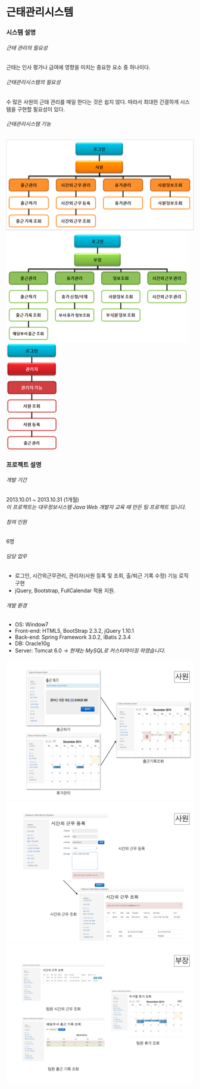 # 근태관리시스템

### 시스템 설명

###### 근태 관리의 필요성
 근태는 인사 평가나 급여에 영향을 미치는 중요한 요소 중 하나이다.
 
###### 근태관리시스템의 필요성
 수 많은 사원의 근태 관리를 매일 한다는 것은 쉽지 않다. 따라서 최대한 간결하게 시스템을 구현할 필요성이 있다.
 
###### 근태관리시스템 기능
![사원기능](img/01.png)
![부장기능](img/02.png)
![관리자기능](img/03.png)

### 프로젝트 설명

###### 개발 기간
2013.10.01 ~ 2013.10.31 (1개월) <br>
*이 프로젝트는 대우정보시스템 Java Web 개발자 교육 때 만든 팀 프로젝트 입니다.*

###### 참여 인원
6명

###### 담당 업무
- 로그인, 시간외근무관리, 관리자(사원 등록 및 조회, 출/퇴근 기록 수정) 기능 로직 구현
- jQuery, Bootstrap, FullCalendar 적용 지원.

###### 개발 환경
- OS: Window7
- Front-end: HTML5, BootStrap 2.3.2, jQuery 1.10.1
- Back-end: Spring Framework 3.0.2, iBatis 2.3.4
- DB: Oracle10g
- Server: Tomcat 6.0 -> *현재는 MySQL로 커스터마이징 하였습니다.*

![캡처1](img/14.001.png)
![캡처2](img/14.002.png)
![캡처3](img/14.003.png)
